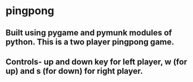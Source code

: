 # pingpong
## Built using pygame and pymunk modules of python. This is a two player pingpong game.
## Controls- up and down key for left player, w (for up) and s (for down) for right player.
